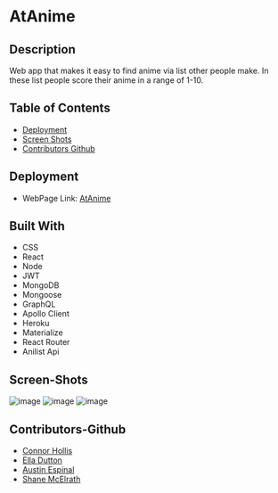 # AtAnime

## Description
Web app that makes it easy to find anime via list other people make. In these list people score their anime in a range of 1-10. 


## Table of Contents
* [Deployment](#deployment)
* [Screen Shots](#screen-shots)
* [Contributors Github](#contributors-github)

## Deployment
* WebPage Link: [AtAnime](https://atanime.herokuapp.com/
)

## Built With
* CSS
* React
* Node
* JWT
* MongoDB
* Mongoose
* GraphQL
* Apollo Client
* Heroku
* Materialize
* React Router
* Anilist Api


## Screen-Shots 
![image](https://user-images.githubusercontent.com/91098174/160728940-46fd2563-a5ab-4e2e-8c16-2b9d1e10aac7.png)
![image](https://user-images.githubusercontent.com/91098174/160729009-c621d9a7-f034-4eba-b568-19e93d3653b2.png)
![image](https://user-images.githubusercontent.com/91098174/160729056-e868f47c-4820-4f89-b31a-7bde290302d4.png)

## Contributors-Github
  * [Connor Hollis](https://github.com/Connor2h)
  * [Ella Dutton](https://github.com/EllaCodes2021)
  * [Austin Espinal](https://github.com/austin-espinal)
  * [Shane McElrath](https://github.com/ShaneMcElrath)



